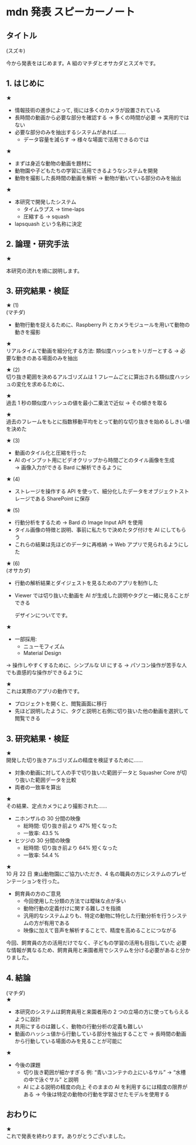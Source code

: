 # mdn 発表 スピーカーノート

## タイトル

(スズキ)

今から発表をはじめます。A 組のマチダとオサカダとスズキです。

## 1. はじめに

★

- 情報技術の進歩によって, 街には多くのカメラが設置されている
- 長時間の動画から必要な部分を確認する → 多くの時間が必要 → 実用的ではない
- 必要な部分のみを抽出するシステムがあれば……
  - データ容量を減らす → 様々な場面で活用できるのでは

★

- まずは身近な動物の動画を題材に
- 動物園や子どもたちの学習に活用できるようなシステムを開発
- 動物を撮影した長時間の動画を解析 → 動物が動いている部分のみを抽出

★

- 本研究で開発したシステム
  - タイムラプス → time-laps
  - 圧縮する → squash
- lapsquash という名称に決定

## 2. 論理・研究手法

★

<!-- 全体図 -->

本研究の流れを順に説明します。

## 3. 研究結果・検証

★ (1)  
(マチダ)

- 動物行動を捉えるために、Raspberry Pi とカメラモジュールを用いて動物の動きを撮影

★  
リアルタイムで動画を細分化する方法:
類似度ハッシュをトリガーとする → 必要な動きのある場面のみを抽出

★ (2)  
切り抜き範囲を決めるアルゴリズムは 1 フレームごとに算出される類似度ハッシュの変化を求めるために、

★  
過去 1 秒の類似度ハッシュの値を最小二乗法で近似 → その傾きを取る

★  
過去のフレームをもとに指数移動平均をとって動的な切り抜きを始めるしきい値を決めた

★ (3)

- 動画のタイル化と圧縮を行った
- AI のインプット用にビデオクリップから時間ごとのタイル画像を生成  
  → 画像入力ができる Bard に解析できるように

★ (4)

- ストレージを操作する API を使って、細分化したデータをオブジェクトストレージである SharePoint に保存

★ (5)

- 行動分析をするため → Bard の Image Input API を使用
- タイル画像の特徴と説明、事前に私たちで決めたタグ付けを AI にしてもらう
- これらの結果は先ほどのデータに再格納 → Web アプリで見られるようにした

★ (6)  
(オサカダ)

- 行動の解析結果とダイジェストを見るためのアプリを制作した
- Viewer では切り抜いた動画を AI が生成した説明やタグと一緒に見ることができる

  デザインについてです。

★

- 一部採用:
  - ニューモフィズム
  - Material Design

→ 操作しやすくするために、シンプルな UI にする → パソコン操作が苦手な人でも直感的な操作ができるように

★  
これは実際のアプリの動作です。

- プロジェクトを開くと、閲覧画面に移行
- 先ほど説明したように、タグと説明と右側に切り抜いた他の動画を選択して閲覧できる

## 3. 研究結果・検証

★  
開発した切り抜きアルゴリズムの精度を検証するために……

- 対象の動画に対して人の手で切り抜いた範囲データと Squasher Core が切り抜いた範囲データを比較
- 両者の一致率を算出

★  
その結果、定点カメラにより撮影された……

- ニホンザルの 30 分間の映像
  - 総時間: 切り抜き前より 47% 短くなった
  - 一致率: 43.5 %
- ヒツジの 30 分間の映像
  - 総時間: 切り抜き前より 64% 短くなった
  - 一致率: 54.4 %

★  
10 月 22 日 東山動物園にご協力いただき、4 名の職員の方にシステムのプレゼンテーションを行った。

- 飼育員の方のご意見
  - 今回使用した分類の方法では曖昧な点が多い
  - 動物行動の定義付けに関する難しさを指摘
  - 汎用的なシステムよりも、特定の動物に特化した行動分析を行うシステムの方が有用である
  - 映像に加えて音声を解析することで、精度を高めることにつながる

今回、飼育員の方の活用だけでなく、子どもの学習の活用も目指していた
必要な情報が異なるため、飼育員用と来園者用でシステムを分ける必要があると分かりました。

## 4. 結論

(マチダ)  
★

- 本研究のシステムは飼育員用と来園者用の 2 つの立場の方に使ってもらえるように設計
- 共用にするのは難しく、動物の行動分析の定義も難しい
- 動画のハッシュ値から行動している部分を抽出することで
  → 長時間の動画から行動している場面のみを見ることが可能に

★

- 今後の課題
  - 切り抜き範囲が細かすぎる
    例: “青いコンテナの上にいるサル” → “水槽の中で泳ぐサル” と説明
  - AI による説明の精度の向上
    そのままの AI を利用するには精度の限界がある
    → 今後は特定の動物の行動を学習させたモデルを使用する

## おわりに

★  
これで発表を終わります。ありがとうございました。
